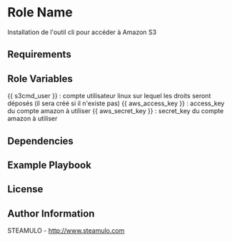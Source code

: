 Role Name
=========

Installation de l'outil cli pour accéder à Amazon S3

Requirements
------------



Role Variables
--------------

{{ s3cmd_user }} : compte utilisateur linux sur lequel les droits seront déposés (il sera créé si il n'existe pas)
{{ aws_access_key }} : access_key du compte amazon à utiliser
{{ aws_secret_key }} : secret_key du compte amazon à utiliser


Dependencies
------------


Example Playbook
----------------


License
-------


Author Information
------------------

STEAMULO - http://www.steamulo.com